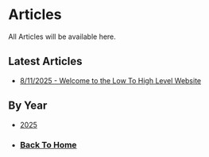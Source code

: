 # Articles

All Articles will be available here.

## Latest Articles
 - [8/11/2025 - Welcome to the Low To High Level Website](%WEBPATH%/articles/2025/8-11)


## By Year
- [2025](%WEBPATH/articles/2025/)


- ### [Back To Home](%WEBPATH%)